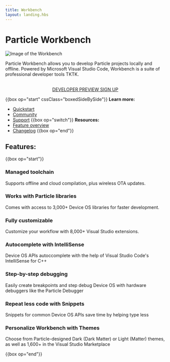 ```yaml
---
title: Workbench
layout: landing.hbs
---
```


# Particle Workbench
![Image of the Workbench ](/assets/images/workbench-hero.png)

Particle Workbench allows you to develop Particle projects locally and offline. Powered by Microsoft Visual Studio Code, Workbench is a suite of professional developer tools TKTK.

<div  align="center">
<br />
<a href="https://www.particle.io/workbench/apply"  target="_blank" class="button">DEVELOPER PREVIEW SIGN UP</a>
</div>

{{box op="start" cssClass="boxedSideBySide"}}
**Learn more:**
- [Quickstart](https://community.particle.io/t/tutorial-installing-the-particle-workbench-developer-preview/44244)
- [Community](https://community.particle.io/c/particle-workbench)
- [Support](https://community.particle.io/t/information-how-to-report-bugs-and-provide-feedback/44245)
{{box op="switch"}}
**Resources:**
- [Feature overview](https://community.particle.io/t/feature-overview-of-particle-workbench/44458)
- [Changelog](https://community.particle.io/t/developer-preview-changelog-december-4-2018/45935/)
{{box op="end"}}

## Features:
{{box op="start"}}
### Managed toolchain
Supports offline and cloud compilation, plus wireless OTA updates.

### Works with Particle libraries
Comes with access to 3,000+ Device OS libraries for faster development.

### Fully customizable
Customize your workflow with 8,000+ Visual Studio extensions.

### Autocomplete with IntelliSense
Device OS APIs autoccomplete with the help of Visual Studio Code's IntelliSense for C++

### Step-by-step debugging
Easily create breakpoints and step debug Device OS with hardware debuggers like the Particle Debugger

### Repeat less code with Snippets
Snippets for common Device OS APIs save time by helping type less

### Personalize Workbench with Themes
Choose from Particle-designed Dark (Dark Matter) or Light (Matter) themes, as well as 1,600+ in the Visual Studio Marketplace

{{box op="end"}}